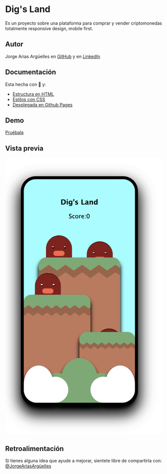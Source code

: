 # Dig's Land

Es un proyecto sobre una plataforma para comprar y vender criptomonedas totalmente responsive design, mobile first.

## Autor

Jorge Arias Argüelles en [GitHub](https://github.com/jorgearguellles) y en
[LinkedIn](https://www.linkedin.com/in/jorgeariasarguelles/)

## Documentación

Esta hecha con :green_heart: y:

- [Estructura en HTML](https://developer.mozilla.org/es/docs/Web/HTML)
- [Estilos con CSS](https://developer.mozilla.org/es/docs/Web/CSS)
- [Desplegada en Github Pages](https://pages.github.com)

## Demo

[Pruébala](https://jorgearguellles.github.io/animaciones-con-CSS/)

## Vista previa

![App Screenshot](https://github.com/jorgearguellles/animaciones-con-CSS/blob/main/images/1.png)

## Retroalimentación

Si tienes alguna idea que ayude a mejorar, sientete libre de compartirla con: [@JorgeAriasArgüelles](https://www.linkedin.com/in/jorgeariasarguelles/)

